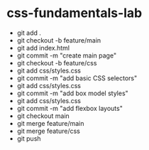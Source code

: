 # css-fundamentals-lab
- git add .
- git checkout -b feature/main
- git add index.html
- git commit -m "create main page"
- git checkout -b feature/css
- git add css/styles.css
- git commit -m "add basic CSS selectors"
- git add css/styles.css
- git commit -m "add box model styles"
- git add css/styles.css
- git commit -m "add flexbox layouts"
- git checkout main
- git merge feature/main
- git merge feature/css
- git push